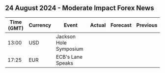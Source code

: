 ## 24 August 2024 - Moderate Impact Forex News

| Time (GMT) | Currency | Event | Actual | Forecast | Previous |
|------|----------|-------|--------|----------|----------|
| 13:00 | USD | Jackson Hole Symposium |  |  |  |
| 17:25 | EUR | ECB's Lane Speaks |  |  |  |
